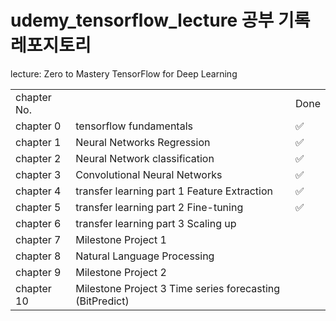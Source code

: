 # udemy_tensorflow_lecture 공부 기록 레포지토리
lecture: Zero to Mastery TensorFlow for Deep Learning 

<table>
  <tr> 
    <td>chapter No.</td>
    <td></td>
    <td>Done</td>
  </tr>
  <tr> 
    <td>chapter 0 </td>
    <td>tensorflow fundamentals </td>
    <td>✅</td>
  </tr>
  <tr> 
    <td>chapter 1 </td>
    <td>Neural Networks Regression </td>
    <td>✅</td>
  </tr>
  <tr> 
    <td>chapter 2 </td>
    <td>Neural Network classification </td>
    <td>✅</td>
  </tr>
  <tr> 
    <td>chapter 3 </td>
    <td>Convolutional Neural Networks </td>
    <td>✅</td>
  </tr>
  <tr> 
    <td>chapter 4 </td>
    <td>transfer learning part 1 Feature Extraction </td>
    <td>✅</td>
  </tr>
  <tr> 
    <td>chapter 5 </td>
    <td>transfer learning part 2 Fine-tuning </td>
    <td>✅</td>
  </tr>
  <tr> 
    <td>chapter 6 </td>
    <td>transfer learning part 3 Scaling up </td>
    <td></td>
  </tr>
  <tr> 
    <td>chapter 7 </td>
    <td>Milestone Project 1 </td>
    <td></td>
  </tr>
  <tr> 
    <td>chapter 8 </td>
    <td>Natural Language Processing </td>
    <td></td>
  </tr>
  <tr> 
    <td>chapter 9 </td>
    <td>Milestone Project 2 </td>
    <td></td>
  </tr>
  <tr> 
    <td>chapter 10 </td>
    <td>Milestone Project 3 Time series forecasting (BitPredict) </td>
    <td></td>
  </tr>
</table>
